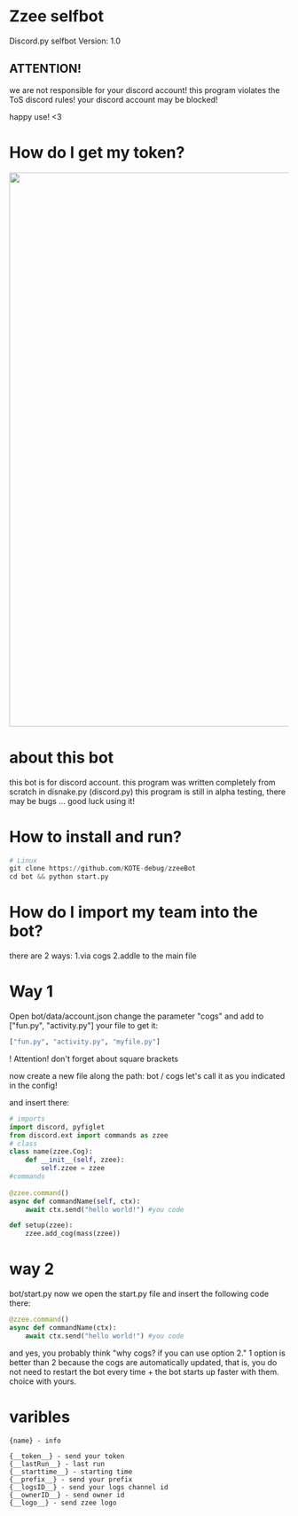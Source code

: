 # Zzee selfbot
Discord.py selfbot
Version: 1.0
## ATTENTION!
we are not responsible for your discord account!
this program violates the ToS discord rules!
your discord account may be blocked!

happy use! <3

# How do I get my token?
<img src="BigweldIndustries.gif" width="1000">

# about this bot
this bot is for discord account.
this program was written completely from scratch in disnake.py (discord.py)
this program is still in alpha testing, there may be bugs ...
good luck using it!

# How to install and run?
```py
# Linux
git clone https://github.com/KOTE-debug/zzeeBot
cd bot && python start.py
```
# How do I import my team into the bot?
there are 2 ways:
1.via cogs
2.addle to the main file

# Way 1

Open bot/data/account.json
change the parameter "cogs" and add to ["fun.py", "activity.py"]
your file to get it:
```py
["fun.py", "activity.py", "myfile.py"]
```
! Attention! don't forget about square brackets

now create a new file along the path: bot / cogs
let's call it as you indicated in the config!

and insert there:
```py
# imports
import discord, pyfiglet
from discord.ext import commands as zzee 
# class
class name(zzee.Cog):
    def __init__(self, zzee):
        self.zzee = zzee
#commands
        
@zzee.command()
async def commandName(self, ctx):
    await ctx.send("hello world!") #you code

def setup(zzee):
    zzee.add_cog(mass(zzee))
```
# way 2
bot/start.py
now we open the start.py file
and insert the following code there:
```py
@zzee.command()
async def commandName(ctx):
    await ctx.send("hello world!") #you code
```
and yes, you probably think "why cogs? if you can use option 2."
1 option is better than 2
because the cogs are automatically updated, that is, you do not need to restart the bot every time + the bot starts up faster with them.
choice with yours.

# varibles
```
{name} - info

{__token__} - send your token
{__lastRun__} - last run
{__starttime__} - starting time
{__prefix__} - send your prefix
{__logsID__} - send your logs channel id
{__ownerID__} - send owner id
{__logo__} - send zzee logo
```
